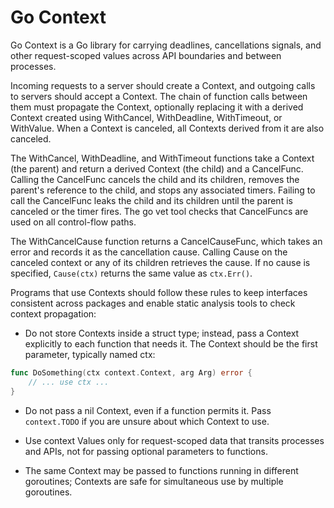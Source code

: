 # Go Context
Go Context is a Go library for carrying deadlines, cancellations signals, and other request-scoped values across API boundaries and between processes.

Incoming requests to a server should create a Context, and outgoing calls to servers should accept a Context. The chain of function calls between them must propagate the Context, optionally replacing it with a derived Context created using WithCancel, WithDeadline, WithTimeout, or WithValue. When a Context is canceled, all Contexts derived from it are also canceled.

The WithCancel, WithDeadline, and WithTimeout functions take a Context (the parent) and return a derived Context (the child) and a CancelFunc. Calling the CancelFunc cancels the child and its children, removes the parent's reference to the child, and stops any associated timers. Failing to call the CancelFunc leaks the child and its children until the parent is canceled or the timer fires. The go vet tool checks that CancelFuncs are used on all control-flow paths.

The WithCancelCause function returns a CancelCauseFunc, which takes an error and records it as the cancellation cause. Calling Cause on the canceled context or any of its children retrieves the cause. If no cause is specified, `Cause(ctx)` returns the same value as `ctx.Err()`.

Programs that use Contexts should follow these rules to keep interfaces consistent across packages and enable static analysis tools to check context propagation:

- Do not store Contexts inside a struct type; instead, pass a Context explicitly to each function that needs it. The Context should be the first parameter, typically named ctx:
```go
func DoSomething(ctx context.Context, arg Arg) error {
	// ... use ctx ...
}
```
- Do not pass a nil Context, even if a function permits it. Pass `context.TODO` if you are unsure about which Context to use.

- Use context Values only for request-scoped data that transits processes and APIs, not for passing optional parameters to functions.

- The same Context may be passed to functions running in different goroutines; Contexts are safe for simultaneous use by multiple goroutines.
